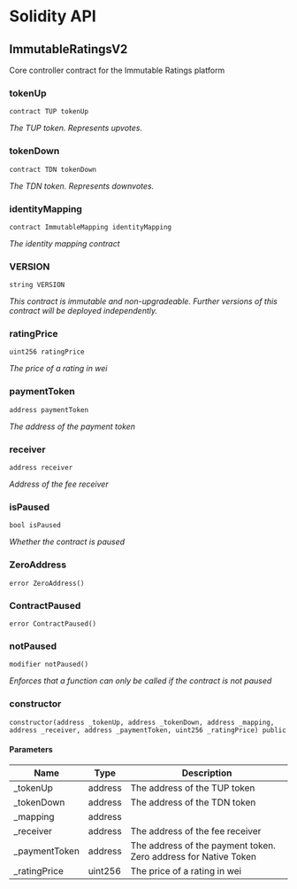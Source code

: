 # Solidity API

## ImmutableRatingsV2

Core controller contract for the Immutable Ratings platform

### tokenUp

```solidity
contract TUP tokenUp
```

_The TUP token. Represents upvotes._

### tokenDown

```solidity
contract TDN tokenDown
```

_The TDN token. Represents downvotes._

### identityMapping

```solidity
contract ImmutableMapping identityMapping
```

_The identity mapping contract_

### VERSION

```solidity
string VERSION
```

_This contract is immutable and non-upgradeable.
Further versions of this contract will be deployed independently._

### ratingPrice

```solidity
uint256 ratingPrice
```

_The price of a rating in wei_

### paymentToken

```solidity
address paymentToken
```

_The address of the payment token_

### receiver

```solidity
address receiver
```

_Address of the fee receiver_

### isPaused

```solidity
bool isPaused
```

_Whether the contract is paused_

### ZeroAddress

```solidity
error ZeroAddress()
```

### ContractPaused

```solidity
error ContractPaused()
```

### notPaused

```solidity
modifier notPaused()
```

_Enforces that a function can only be called if the contract is not paused_

### constructor

```solidity
constructor(address _tokenUp, address _tokenDown, address _mapping, address _receiver, address _paymentToken, uint256 _ratingPrice) public
```

#### Parameters

| Name | Type | Description |
| ---- | ---- | ----------- |
| _tokenUp | address | The address of the TUP token |
| _tokenDown | address | The address of the TDN token |
| _mapping | address |  |
| _receiver | address | The address of the fee receiver |
| _paymentToken | address | The address of the payment token. Zero address for Native Token |
| _ratingPrice | uint256 | The price of a rating in wei |

